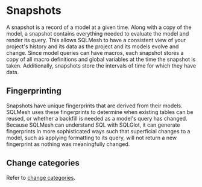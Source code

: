 # Snapshots
A snapshot is a record of a model at a given time. Along with a copy of the model, a snapshot contains everything needed to evaluate the model and render its query. This allows SQLMesh to have a consistent view of your project's history and its data as the project and its models evolve and change. Since model queries can have macros, each snapshot stores a copy of all macro definitions and global variables at the time the snapshot is taken. Additionally, snapshots store the intervals of time for which they have data.

## Fingerprinting
Snapshots have unique fingerprints that are derived from their models. SQLMesh uses these fingerprints
to determine when existing tables can be reused, or whether a backfill is needed as a model's query
has changed. Because SQLMesh can understand SQL with SQLGlot, it can generate fingerprints in more
sophisticated ways such that superficial changes to a model, such as applying formatting to its query, will not
return a new fingerprint as nothing was meaningfully changed.

## Change categories
Refer to [change categories](../plans.md#change-categories).

